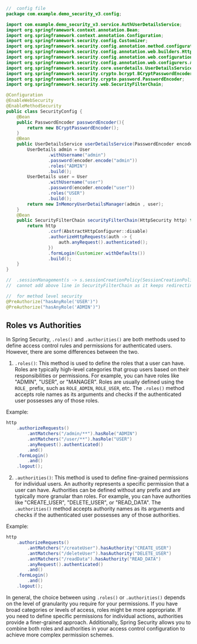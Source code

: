 ```java
//  config file
package com.example.demo_security_v3.config;

import com.example.demo_security_v3.service.AuthUserDetailsService;
import org.springframework.context.annotation.Bean;
import org.springframework.context.annotation.Configuration;
import org.springframework.security.config.Customizer;
import org.springframework.security.config.annotation.method.configuration.EnableMethodSecurity;
import org.springframework.security.config.annotation.web.builders.HttpSecurity;
import org.springframework.security.config.annotation.web.configuration.EnableWebSecurity;
import org.springframework.security.config.annotation.web.configurers.AbstractHttpConfigurer;
import org.springframework.security.core.userdetails.UserDetailsService;
import org.springframework.security.crypto.bcrypt.BCryptPasswordEncoder;
import org.springframework.security.crypto.password.PasswordEncoder;
import org.springframework.security.web.SecurityFilterChain;

@Configuration
@EnableWebSecurity
@EnableMethodSecurity
public class SecurityConfig {
    @Bean
    public PasswordEncoder passwordEncoder(){
        return new BCryptPasswordEncoder();
    }
    @Bean
    public UserDetailsService userDetailsService(PasswordEncoder encoder){
        UserDetails admin = User
                .withUsername("admin")
                .password(encoder.encode("admin"))
                .roles("ADMIN")
                .build();
        UserDetails user = User
                .withUsername("user")
                .password(encoder.encode("user"))
                .roles("USER")
                .build();
        return new InMemoryUserDetailsManager(admin , user);
    }
    @Bean
    public SecurityFilterChain securityFilterChain(HttpSecurity http) throws Exception {
        return http
                .csrf(AbstractHttpConfigurer::disable)
                .authorizeHttpRequests(auth -> {
                    auth.anyRequest().authenticated();
                })
                .formLogin(Customizer.withDefaults())
                .build();
    }
}

//  .sessionManagement(s -> s.sessionCreationPolicy(SessionCreationPolicy.STATELESS))
//  cannot add above line in SecurityFilterChain as it keeps redirecting to login page

//  for method level security
@PreAuthorize("hasAnyRole('USER')")
@PreAuthorize("hasAnyRole('ADMIN')")
```

## Roles vs Authorities

In Spring Security, `.roles()` and `.authorities()` are both methods used to define access control rules and permissions for authenticated users. However, there are some differences between the two.

1. `.roles()`: This method is used to define the roles that a user can have. Roles are typically high-level categories that group users based on their responsibilities or permissions. For example, you can have roles like "ADMIN", "USER", or "MANAGER". Roles are usually defined using the `ROLE_` prefix, such as `ROLE_ADMIN`, `ROLE_USER`, etc. The `.roles()` method accepts role names as its arguments and checks if the authenticated user possesses any of those roles.

Example:
```java
http
    .authorizeRequests()
        .antMatchers("/admin/**").hasRole("ADMIN")
        .antMatchers("/user/**").hasRole("USER")
        .anyRequest().authenticated()
        .and()
    .formLogin()
        .and()
    .logout();
```

2. `.authorities()`: This method is used to define fine-grained permissions for individual users. An authority represents a specific permission that a user can have. Authorities can be defined without any prefix and are typically more granular than roles. For example, you can have authorities like "CREATE_USER", "DELETE_USER", or "READ_DATA". The `.authorities()` method accepts authority names as its arguments and checks if the authenticated user possesses any of those authorities.

Example:
```java
http
    .authorizeRequests()
        .antMatchers("/createUser").hasAuthority("CREATE_USER")
        .antMatchers("/deleteUser").hasAuthority("DELETE_USER")
        .antMatchers("/readData").hasAuthority("READ_DATA")
        .anyRequest().authenticated()
        .and()
    .formLogin()
        .and()
    .logout();
```

In general, the choice between using `.roles()` or `.authorities()` depends on the level of granularity you require for your permissions. If you have broad categories or levels of access, roles might be more appropriate. If you need to define specific permissions for individual actions, authorities provide a finer-grained approach. Additionally, Spring Security allows you to combine both roles and authorities in your access control configuration to achieve more complex permission schemes.